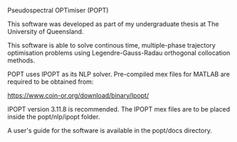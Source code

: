 Pseudospectral OPTimiser (POPT)

This software was developed as part of my undergraduate thesis at The University of Queensland.

This software is able to solve continous time, multiple-phase trajectory optimisation problems 
using Legendre-Gauss-Radau orthogonal collocation methods.

POPT uses IPOPT as its NLP solver. Pre-compiled mex files for MATLAB are required to be obtained from: 

https://www.coin-or.org/download/binary/Ipopt/

IPOPT version 3.11.8 is recommended. The IPOPT mex files are to be placed inside the popt/nlp/ipopt folder. 

A user's guide for the software is available in the popt/docs directory.
 
